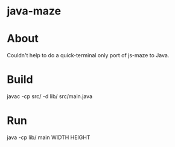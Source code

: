 java-maze
=========

# About

Couldn't help to do a quick-terminal only port of js-maze to Java.

# Build

javac -cp src/ -d lib/ src/main.java 

# Run

java -cp lib/ main WIDTH HEIGHT
